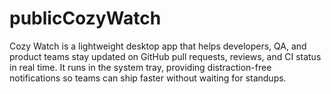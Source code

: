 # publicCozyWatch
Cozy Watch is a lightweight desktop app that helps developers, QA, and product teams stay updated on GitHub pull requests, reviews, and CI status in real time. It runs in the system tray, providing distraction-free notifications so teams can ship faster without waiting for standups.
